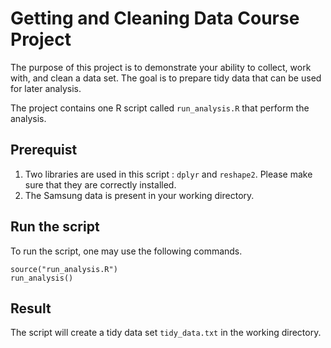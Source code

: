 # Getting and Cleaning Data Course Project

The purpose of this project is to demonstrate your ability to collect, work with, and clean a data set. The goal is to prepare tidy data that can be used for later analysis. 

The project contains one R script called `run_analysis.R` that perform the analysis.

## Prerequist
1. Two libraries are used in this script : `dplyr` and `reshape2`. Please make sure that they are correctly installed.
2. The Samsung data is present in your working directory.

## Run the script
To run the script, one may use the following commands. 
```
source("run_analysis.R")
run_analysis()
```

## Result
The script will create a tidy data set `tidy_data.txt` in the working directory. 